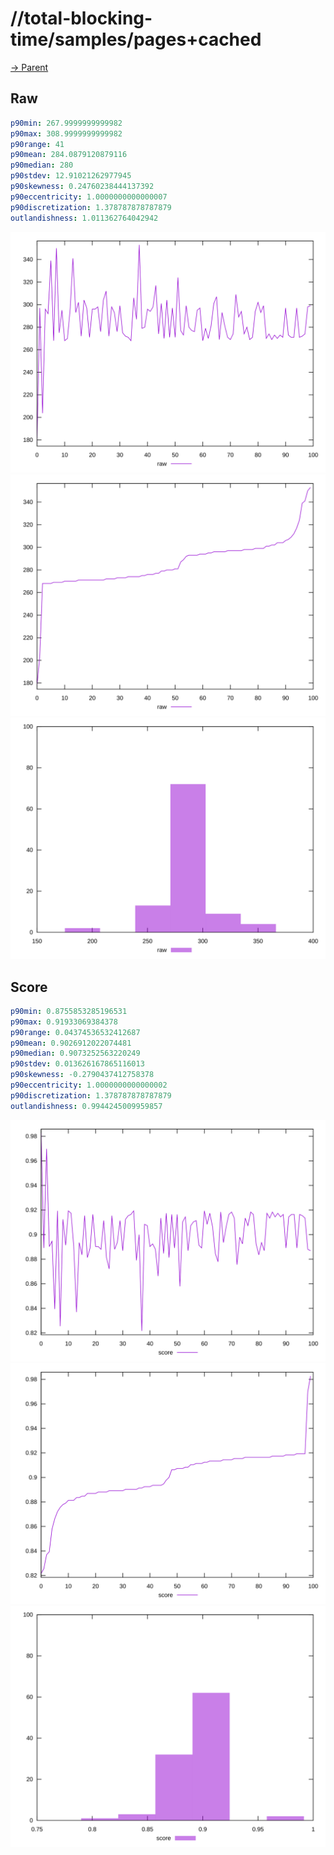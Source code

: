 
# //total-blocking-time/samples/pages+cached

[→ Parent](../..)


## Raw


```yaml
p90min: 267.9999999999982
p90max: 308.9999999999982
p90range: 41
p90mean: 284.0879120879116
p90median: 280
p90stdev: 12.91021262977945
p90skewness: 0.24760238444137392
p90eccentricity: 1.0000000000000007
p90discretization: 1.378787878787879
outlandishness: 1.011362764042942

```

![PLOT: raw-values](./raw/values.svg)![PLOT: raw-sorted](./raw/sorted.svg)![PLOT: raw-histogram](./raw/histogram.svg)
## Score


```yaml
p90min: 0.8755853285196531
p90max: 0.91933069384378
p90range: 0.04374536532412687
p90mean: 0.9026912022074481
p90median: 0.9073252563220249
p90stdev: 0.013626167865116013
p90skewness: -0.2790437412758378
p90eccentricity: 1.0000000000000002
p90discretization: 1.378787878787879
outlandishness: 0.9944245009959857

```

![PLOT: score-values](./score/values.svg)![PLOT: score-sorted](./score/sorted.svg)![PLOT: score-histogram](./score/histogram.svg)